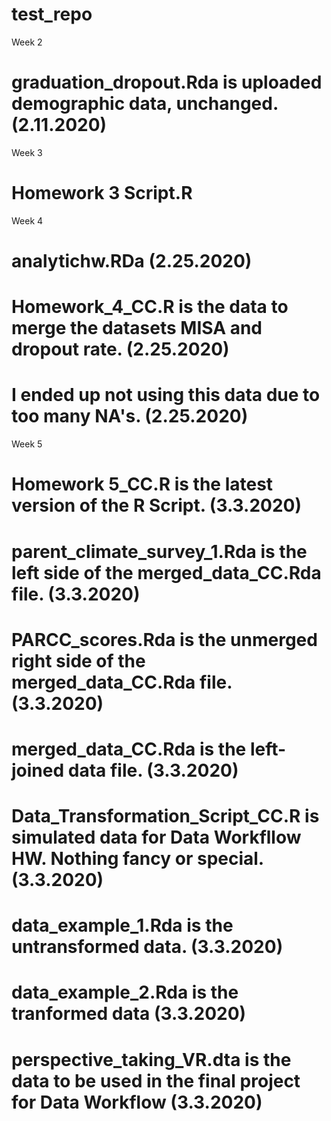 # test_repo

Week 2
# graduation_dropout.Rda is uploaded demographic data, unchanged. (2.11.2020)

Week 3
# Homework 3 Script.R

Week 4
# analytichw.RDa (2.25.2020)
# Homework_4_CC.R is the data to merge the datasets MISA and dropout rate. (2.25.2020)
# I ended up not using this data due to too many NA's. (2.25.2020)


Week 5
# Homework 5_CC.R is the latest version of the R Script. (3.3.2020)
# parent_climate_survey_1.Rda is the left side of the merged_data_CC.Rda file. (3.3.2020)
# PARCC_scores.Rda is the unmerged right side of the merged_data_CC.Rda file. (3.3.2020)
# merged_data_CC.Rda is the left-joined data file. (3.3.2020)

# Data_Transformation_Script_CC.R is simulated data for Data Workfllow HW. Nothing fancy or special. (3.3.2020)
# data_example_1.Rda is the untransformed data. (3.3.2020)
# data_example_2.Rda is the tranformed data (3.3.2020)


# perspective_taking_VR.dta is the data to be used in the final project for Data Workflow (3.3.2020)
